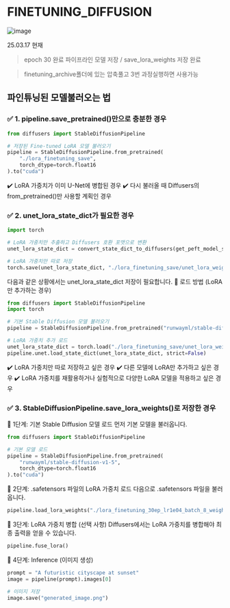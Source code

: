 # FINETUNING_DIFFUSION


![image](https://github.com/user-attachments/assets/f4fd224c-428f-4f95-bec5-66186cea6fbe)

25.03.17 현재
>epoch 30 완료 파이프라인 모델 저장 / save_lora_weights 저장 완료

>finetuning_archive폴더에 있는 압축풀고 3번 과정실행하면 사용가능

## 파인튜닝된 모델불러오는 법
### ✅ 1. pipeline.save_pretrained()만으로 충분한 경우
```python
from diffusers import StableDiffusionPipeline

# 저장된 Fine-tuned LoRA 모델 불러오기
pipeline = StableDiffusionPipeline.from_pretrained(
    "./lora_finetuning_save", 
    torch_dtype=torch.float16
).to("cuda")
```
✔️ LoRA 가중치가 이미 U-Net에 병합된 경우
✔️ 다시 불러올 때 Diffusers의 from_pretrained()만 사용할 계획인 경우

### ✅ 2. unet_lora_state_dict가 필요한 경우
```python
import torch

# LoRA 가중치만 추출하고 Diffusers 호환 포맷으로 변환
unet_lora_state_dict = convert_state_dict_to_diffusers(get_peft_model_state_dict(unet))

# LoRA 가중치만 따로 저장
torch.save(unet_lora_state_dict, "./lora_finetuning_save/unet_lora_weights.pth")
```
다음과 같은 상황에서는 unet_lora_state_dict 저장이 필요합니다.
🚨 로드 방법 (LoRA만 추가하는 경우)
```python
from diffusers import StableDiffusionPipeline
import torch

# 기본 Stable Diffusion 모델 불러오기
pipeline = StableDiffusionPipeline.from_pretrained("runwayml/stable-diffusion-v1-5", torch_dtype=torch.float16).to("cuda")

# LoRA 가중치 추가 로드
unet_lora_state_dict = torch.load("./lora_finetuning_save/unet_lora_weights.pth")
pipeline.unet.load_state_dict(unet_lora_state_dict, strict=False)
```
✔️ LoRA 가중치만 따로 저장하고 싶은 경우
✔️ 다른 모델에 LoRA만 추가하고 싶은 경우
✔️ LoRA 가중치를 재활용하거나 실험적으로 다양한 LoRA 모델을 적용하고 싶은 경우

### ✅ 3. StableDiffusionPipeline.save_lora_weights()로 저장한 경우

🔹 1단계: 기본 Stable Diffusion 모델 로드
먼저 기본 모델을 불러옵니다.
```python
from diffusers import StableDiffusionPipeline

# 기본 모델 로드
pipeline = StableDiffusionPipeline.from_pretrained(
    "runwayml/stable-diffusion-v1-5", 
    torch_dtype=torch.float16
).to("cuda")
```

🔹 2단계: .safetensors 파일의 LoRA 가중치 로드
다음으로 .safetensors 파일을 불러옵니다.
```python
pipeline.load_lora_weights("./lora_finetuning_30ep_lr1e04_batch_8_weights", weight_name="pytorch_lora_weights.safetensors")
```

🔹 3단계: LoRA 가중치 병합 (선택 사항)
Diffusers에서는 LoRA 가중치를 병합해야 최종 출력을 얻을 수 있습니다.
```python
pipeline.fuse_lora()
```

🔹 4단계: Inference (이미지 생성)
```python
prompt = "A futuristic cityscape at sunset"
image = pipeline(prompt).images[0]

# 이미지 저장
image.save("generated_image.png")
```
